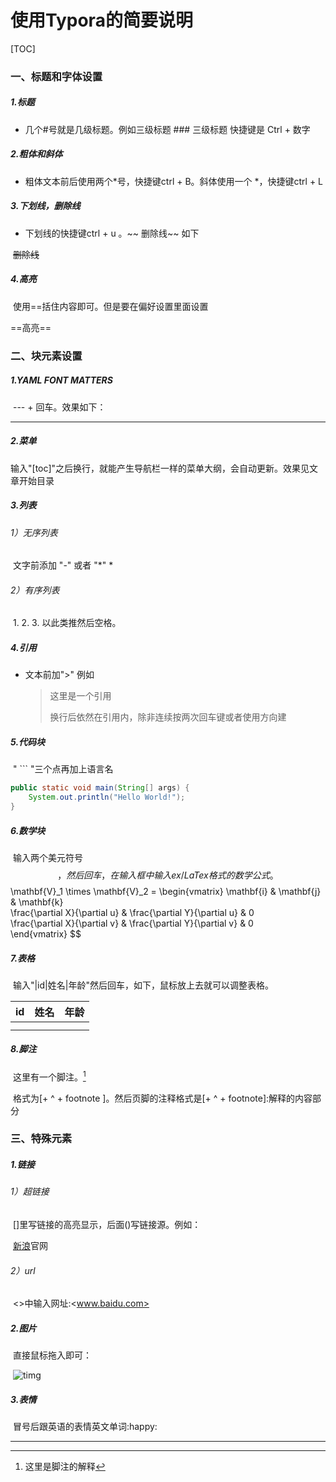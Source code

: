 # 使用Typora的简要说明

[TOC]



### 一、标题和字体设置

##### 1.标题

* 几个#号就是几级标题。例如三级标题  ### 三级标题 快捷键是 Ctrl + 数字

##### 2.粗体和斜体

- 粗体文本前后使用两个*号，快捷键ctrl + B。斜体使用一个 *，快捷键ctrl + L

##### 3.下划线，删除线

  - 下划线的快捷键ctrl + u 。~~ 删除线~~  如下

​                         ~~删除线~~

##### 4.高亮

​	使用==括住内容即可。但是要在偏好设置里面设置

 ==高亮==

### 二、块元素设置

##### 1.YAML FONT MATTERS

​	--- + 回车。效果如下：

---

##### 2.菜单

​	输入"[toc]"之后换行，就能产生导航栏一样的菜单大纲，会自动更新。效果见文章开始目录



##### 3.列表

###### 	1）无序列表

​	文字前添加 "-" 或者 "*" *

###### 2）有序列表

​	1. 2. 3. 以此类推然后空格。

##### 4.引用

* 文本前加">"  例如 

  > 这里是一个引用
  >
  > 换行后依然在引用内，除非连续按两次回车键或者使用方向建


##### 5.代码块

​	" ``` "三个点再加上语言名

```java
public static void main(String[] args) {
    System.out.println("Hello World!");
}
```

##### 6.数学块	

​	输入两个美元符号$$，然后回车，在输入框中输入ex/LaTex格式的数学公式。
$$
\mathbf{V}_1 \times \mathbf{V}_2 = \begin{vmatrix}
\mathbf{i} & \mathbf{j} & \mathbf{k} \
\frac{\partial X}{\partial u} & \frac{\partial Y}{\partial u} & 0 \
\frac{\partial X}{\partial v} & \frac{\partial Y}{\partial v} & 0 \
\end{vmatrix}
$$

##### 7.表格

​	输入"|id|姓名|年龄"然后回车，如下，鼠标放上去就可以调整表格。

| id   | 姓名 | 年龄 |
| ---- | ---- | ---- |
|      |      |      |
|      |      |      |

##### 8.脚注

​	这里有一个脚注。[^脚注]  

​	格式为[+ ^ + footnote ]。然后页脚的注释格式是[+ ^ + footnote]:解释的内容部分

### 三、特殊元素

##### 1.链接

###### 	1）超链接

​		[]里写链接的高亮显示，后面()写链接源。例如：

​                [新浪](https://www.sina.com)官网

###### 	2）url

​		<>中输入网址:<www.baidu.com>

##### 2.图片

​	直接鼠标拖入即可：

​	![timg](C:\Users\Administrator\Pictures\jpg\timg.jpg)	

##### 3.表情

​	冒号后跟英语的表情英文单词:happy:

---

[^脚注]: 这里是脚注的解释